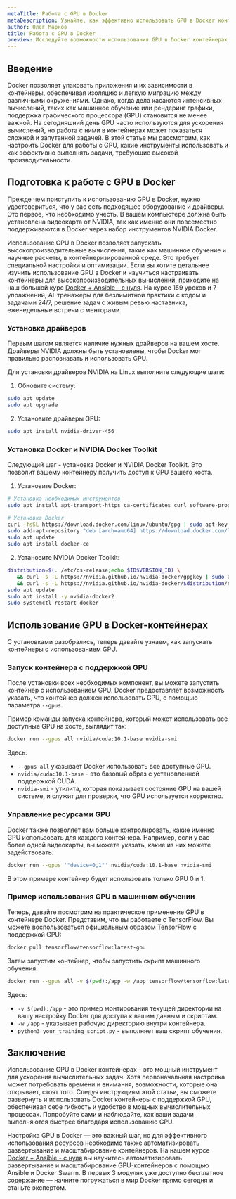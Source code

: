 ```yaml
---
metaTitle: Работа с GPU в Docker
metaDescription: Узнайте, как эффективно использовать GPU в Docker контейнерах - от настройки до выполнения высокопроизводительных вычислений
author: Олег Марков
title: Работа с GPU в Docker
preview: Исследуйте возможности использования GPU в Docker контейнерах - настройка, примеры и способы выполнения вычислительно сложных задач
---
```


## Введение

Docker позволяет упаковать приложения и их зависимости в контейнеры, обеспечивая изоляцию и легкую миграцию между различными окружениями. Однако, когда дела касаются интенсивных вычислений, таких как машинное обучение или рендеринг графики, поддержка графического процессора (GPU) становится не менее важной. На сегодняшний день GPU часто используются для ускорения вычислений, но работа с ними в контейнерах может показаться сложной и запутанной задачей. В этой статье мы рассмотрим, как настроить Docker для работы с GPU, какие инструменты использовать и как эффективно выполнять задачи, требующие высокой производительности.

## Подготовка к работе с GPU в Docker

Прежде чем приступить к использованию GPU в Docker, нужно удостовериться, что у вас есть подходящее оборудование и драйверы. Это первое, что необходимо учесть. В вашем компьютере должна быть установлена видеокарта от NVIDIA, так как именно они повсеместно поддерживаются в Docker через набор инструментов NVIDIA Docker.

Использование GPU в Docker позволяет запускать высокопроизводительные вычисления, такие как машинное обучение и научные расчеты, в контейнеризированной среде. Это требует специальной настройки и оптимизации. Если вы хотите детальнее изучить использование GPU в Docker и научиться настраивать контейнеры для высокопроизводительных вычислений, приходите на наш большой курс [Docker + Ansible - с нуля](https://purpleschool.ru/course/docker?utm_source=knowledgebase&utm_medium=text&utm_campaign=Rabota_s_GPU_v_Docker). На курсе 159 уроков и 7 упражнений, AI-тренажеры для безлимитной практики с кодом и задачами 24/7, решение задач с живым ревью наставника, еженедельные встречи с менторами.

### Установка драйверов

Первым шагом является наличие нужных драйверов на вашем хосте. Драйверы NVIDIA должны быть установлены, чтобы Docker мог правильно распознавать и использовать GPU.

Для установки драйверов NVIDIA на Linux выполните следующие шаги:

1. Обновите систему:

```bash
sudo apt update
sudo apt upgrade
```

2. Установите драйверы GPU:

```bash
sudo apt install nvidia-driver-456
```

### Установка Docker и NVIDIA Docker Toolkit

Следующий шаг - установка Docker и NVIDIA Docker Toolkit. Это позволит вашему контейнеру получить доступ к GPU вашего хоста.

1. Установите Docker:

```bash
# Установка необходимых инструментов
sudo apt install apt-transport-https ca-certificates curl software-properties-common

# Установка Docker
curl -fsSL https://download.docker.com/linux/ubuntu/gpg | sudo apt-key add -
sudo add-apt-repository "deb [arch=amd64] https://download.docker.com/linux/ubuntu $(lsb_release -cs) stable"
sudo apt update
sudo apt install docker-ce
```

2. Установите NVIDIA Docker Toolkit:

```bash
distribution=$(. /etc/os-release;echo $ID$VERSION_ID) \
   && curl -s -L https://nvidia.github.io/nvidia-docker/gpgkey | sudo apt-key add - \
   && curl -s -L https://nvidia.github.io/nvidia-docker/$distribution/nvidia-docker.list | sudo tee /etc/apt/sources.list.d/nvidia-docker.list
sudo apt update
sudo apt install -y nvidia-docker2
sudo systemctl restart docker
```

## Использование GPU в Docker-контейнерах

С установками разобрались, теперь давайте узнаем, как запускать контейнеры с использованием GPU.

### Запуск контейнера с поддержкой GPU

После установки всех необходимых компонент, вы можете запустить контейнер с использованием GPU. Docker предоставляет возможность указать, что контейнер должен использовать GPU, с помощью параметра `--gpus`.

Пример команды запуска контейнера, который может использовать все доступные GPU на хосте, выглядит так:

```bash
docker run --gpus all nvidia/cuda:10.1-base nvidia-smi
```

Здесь:

- `--gpus all` указывает Docker использовать все доступные GPU.
- `nvidia/cuda:10.1-base` - это базовый образ с установленной поддержкой CUDA.
- `nvidia-smi` - утилита, которая показывает состояние GPU на вашей системе, и служит для проверки, что GPU используется корректно.

### Управление ресурсами GPU

Docker также позволяет вам больше контролировать, какие именно GPU использовать для каждого контейнера. Например, если у вас более одной видеокарты, вы можете указать, какие из них можете задействовать:

```bash
docker run --gpus '"device=0,1"' nvidia/cuda:10.1-base nvidia-smi
```

В этом примере контейнер будет использовать только GPU 0 и 1.

### Пример использования GPU в машинном обучении

Теперь, давайте посмотрим на практическое применение GPU в контейнере Docker. Представим, что вы работаете с TensorFlow. Вы можете воспользоваться официальным образом TensorFlow с поддержкой GPU:

```bash
docker pull tensorflow/tensorflow:latest-gpu
```

Затем запустим контейнер, чтобы запустить скрипт машинного обучения:

```bash
docker run --gpus all -v $(pwd):/app -w /app tensorflow/tensorflow:latest-gpu python3 your_training_script.py
```

Здесь:

- `-v $(pwd):/app` - это пример монтирования текущей директории на вашу настройку Docker для доступа к вашим данным и скриптам.
- `-w /app` - указывает рабочую директорию внутри контейнера.
- `python3 your_training_script.py` - выполняет ваш скрипт обучения.

## Заключение

Использование GPU в Docker контейнерах - это мощный инструмент для ускорения вычислительных задач. Хотя первоначальная настройка может потребовать времени и внимания, возможности, которые она открывает, стоят того. Следуя инструкциям этой статьи, вы сможете развернуть и использовать Docker контейнеры с поддержкой GPU, обеспечивая себе гибкость и удобство в мощных вычислительных процессах. Попробуйте сами и наблюдайте, как ваши задачи выполняются быстрее благодаря использованию GPU.

Настройка GPU в Docker — это важный шаг, но для эффективного использования ресурсов необходимо также автоматизировать развертывание и масштабирование контейнеров. На нашем курсе [Docker + Ansible - с нуля](https://purpleschool.ru/course/docker?utm_source=knowledgebase&utm_medium=text&utm_campaign=Rabota_s_GPU_v_Docker) вы научитесь автоматизировать развертывание и масштабирование GPU-контейнеров с помощью Ansible и Docker Swarm. В первых 3 модулях уже доступно бесплатное содержание — начните погружаться в мир Docker прямо сегодня и станьте экспертом. 
